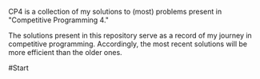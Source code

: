 CP4 is a collection of my solutions to (most) problems present in "Competitive Programming 4."

The solutions present in this repository serve as a record of my journey in competitive programming. Accordingly, the most recent solutions will be more efficient than the older ones.

#Start


